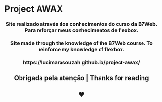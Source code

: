 # Project AWAX
<h3 align="center">Site realizado através dos conhecimentos do curso da B7Web. Para reforçar meus conhecimentos de flexbox.</h3>
<h3 align="center">Site made through the knowledge of the B7Web course. To reinforce my knowledge of flexbox.</h3>

<h3 align=center>https://lucimarasouzah.github.io/project-awax/</h3>

<h2 align="center">Obrigada pela atenção | Thanks for reading </h2>
<h2 align="center"> ❤ </h2>

